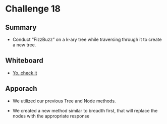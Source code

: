 # Challenge 18

## Summary

- Conduct “FizzBuzz” on a k-ary tree while traversing through it to create a new tree.

## Whiteboard

- [Yo, check it](/fizz_buzz_tree/Fizz.jpg)

## Apporach

- We utilized our previous Tree and Node methods.

- We created a new method similar to breadth first, that will replace the nodes with the appropriate response